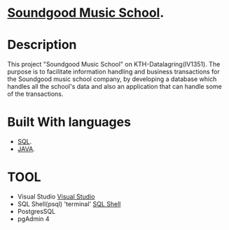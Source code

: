 #  [Soundgood Music School](https://pages.github.com/).

# Description
This project "Soundgood Music School" on KTH-Datalagring(IV1351).
The purpose is to facilitate information handling and business transactions for the Soundgood music school company, 
by developing a database which handles all the school's data and also an application that can handle some of the transactions. 

 
# Built With languages
* [SQL](https://pages.github.com/).
* [JAVA](https://pages.github.com/).

# TOOL
* Visual Studio [Visual Studio](https://code.visualstudio.com)
* SQL Shell(psql) 'terminal' [SQL Shell](https://www.postgresql.org/download/)
* PostgresSQL
* pgAdmin 4
 
